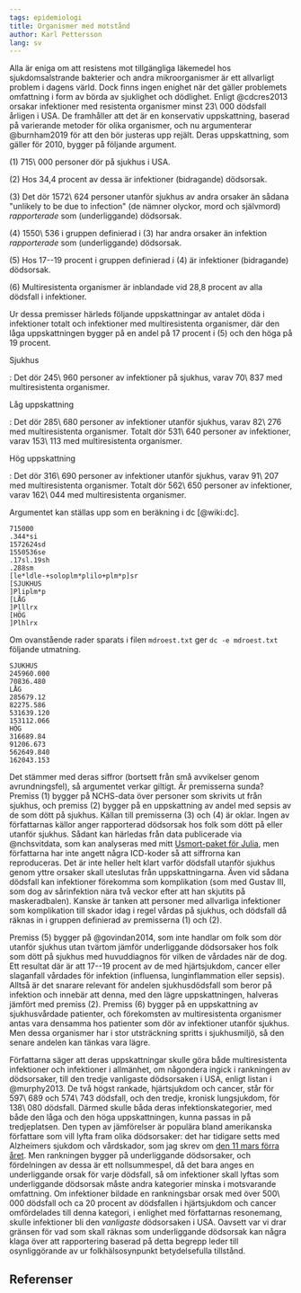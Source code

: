 ```yaml
---
tags: epidemiologi
title: Organismer med motstånd
author: Karl Pettersson
lang: sv
---
```


Alla är eniga om att resistens mot tillgängliga läkemedel hos
sjukdomsalstrande bakterier och andra mikroorganismer är ett
allvarligt problem i dagens värld. Dock finns ingen enighet när det
gäller problemets omfattning i form av börda av sjuklighet och
dödlighet. Enligt @cdcres2013 orsakar infektioner med resistenta
organismer minst 23\ 000 dödsfall årligen i USA. De framhåller att det
är en konservativ uppskattning, baserad på varierande metoder för
olika organismer, och nu argumenterar @burnham2019 för att den bör
justeras upp rejält. Deras uppskattning, som gäller för 2010, bygger
på följande argument.

(1) 715\ 000 personer dör på sjukhus i USA.

(2) Hos 34,4 procent av dessa är infektioner (bidragande) dödsorsak.

(3) Det dör 1572\ 624 personer utanför sjukhus av andra orsaker än
sådana "unlikely to be due to infection" (de nämner olyckor, mord och
självmord) *rapporterade* som (underliggande) dödsorsak.

(4) 1550\ 536 i gruppen definierad i (3) har andra orsaker än infektion
*rapporterade* som (underliggande) dödsorsak.

(5) Hos 17--19 procent i gruppen definierad i (4) är infektioner
(bidragande) dödsorsak.

(6) Multiresistenta organismer är inblandade vid 28,8 procent av alla
dödsfall i infektioner.

Ur dessa premisser härleds följande uppskattningar av antalet döda i
infektioner totalt och infektioner med multiresistenta organismer, där
den låga uppskattningen bygger på en andel på 17 procent i (5) och den
höga på 19 procent.

Sjukhus

:   Det dör 245\ 960 personer av infektioner på sjukhus, varav
70\ 837 med multiresistenta organismer.

Låg uppskattning

:   Det dör 285\ 680 personer av infektioner utanför sjukhus, varav 
82\ 276 med multiresistenta organismer. Totalt dör 531\ 640 personer av
infektioner, varav 153\ 113 med multiresistenta organismer.

Hög uppskattning

:   Det dör 316\ 690 personer av infektioner utanför sjukhus, varav
91\ 207 med multiresistenta organismer. Totalt dör 562\ 650 personer av
infektioner, varav 162\ 044 med multiresistenta organismer.

Argumentet kan ställas upp som en beräkning i dc [@wiki:dc].

~~~
715000
.344*si
1572624sd
1550536se
.17sl.19sh
.288sm
[le*ldle-+soloplm*plilo+plm*p]sr
[SJUKHUS
]Pliplm*p
[LÅG
]Plllrx
[HÖG
]Plhlrx
~~~

Om ovanstående rader sparats i filen `mdroest.txt` ger `dc -e mdroest.txt` följande utmatning.

~~~
SJUKHUS
245960.000
70836.480
LÅG
285679.12
82275.586
531639.120
153112.066
HÖG
316689.84
91206.673
562649.840
162043.153
~~~

Det stämmer med deras siffror (bortsett från små avvikelser genom
avrundningsfel), så argumentet verkar giltigt. Är premisserna sunda?
Premiss (1) bygger på NCHS-data över personer som skrivits ut från
sjukhus, och premiss (2) bygger på en uppskattning av andel med sepsis
av de som dött på sjukhus. Källan till premisserna (3) och (4) är
oklar. Ingen av författarnas källor anger rapporterad dödsorsak hos
folk som dött på eller utanför sjukhus. Sådant kan härledas från
data publicerade via @nchsvitdata, som kan analyseras med mitt
[Usmort-paket för Julia](https://github.com/klpn/Usmort.jl), men
författarna har inte angett några ICD-koder så att siffrorna kan
reproduceras. Det är inte heller helt klart varför dödsfall utanför
sjukhus genom yttre orsaker skall uteslutas från uppskattningarna.
Även vid sådana dödsfall kan infektioner förekomma som komplikation
(som med Gustav III, som dog av sårinfektion nära två veckor efter att
han skjutits på maskeradbalen). Kanske är tanken att personer med
allvarliga infektioner som komplikation till skador idag i regel
vårdas på sjukhus, och dödsfall då räknas in i gruppen definierad av
premisserna (1) och (2).

Premiss (5) bygger på @govindan2014, som inte handlar om folk som dör
utanför sjukhus utan tvärtom jämför underliggande dödsorsaker hos folk
som dött på sjukhus med huvuddiagnos för vilken de vårdades när de
dog. Ett resultat där är att 17--19 procent av de med hjärtsjukdom,
cancer eller slaganfall vårdades för infektion (influensa,
lunginflammation eller sepsis). Alltså är det snarare relevant för
andelen sjukhusdödsfall som beror på infektion och innebär att denna,
med den lägre uppskattningen, halveras jämfört med premiss (2).
Premiss (6) bygger på en uppskattning av sjukhusvårdade patienter, och
förekomsten av multiresistenta organismer antas vara densamma hos
patienter som dör av infektioner utanför sjukhus. Men dessa organismer
har i stor utsträckning spritts i sjukhusmiljö, så den senare andelen
kan tänkas vara lägre.

Författarna säger att deras uppskattningar skulle göra både multiresistenta
infektioner och infektioner i allmänhet, om någondera ingick i rankningen av
dödsorsaker, till den tredje vanligaste dödsorsaken i USA, enligt listan i
@murphy2013. De två högst rankade, hjärtsjukdom och cancer, står för
597\ 689 och 574\ 743 dödsfall, och den tredje, kronisk lungsjukdom, för
138\ 080 dödsfall. Därmed skulle båda deras infektionskategorier, med både
den låga och den höga uppskattningen, kunna passas in på tredjeplatsen. Den
typen av jämförelser är populära bland amerikanska författare som vill lyfta
fram olika dödsorsaker: det har tidigare setts med Alzheimers sjukdom och
vårdskador, som jag skrev om [den 11 mars förra året](2018-03-11-momo.html).
Men rankningen bygger på underliggande dödsorsaker, och fördelningen av dessa
är ett nollsummespel, då det bara anges en underliggande orsak för varje
dödsfall, så om infektioner skall lyftas som underliggande dödsorsak måste
andra kategorier minska i motsvarande omfattning. Om infektioner bildade en
rankningsbar orsak med över 500\ 000 dödsfall och ca 20 procent av dödsfallen
i hjärtsjukdom och cancer omfördelades till denna kategori, i enlighet med
författarnas resonemang, skulle infektioner bli den *vanligaste* dödsorsaken
i USA. Oavsett var vi drar gränsen för vad som skall räknas som underliggande
dödsorsak kan några klaga över att rapportering baserad på detta begrepp
leder till osynliggörande av ur folkhälsosynpunkt betydelsefulla tillstånd.

## Referenser
